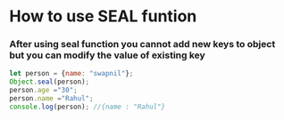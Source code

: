 # How to use SEAL funtion

### After using seal function you cannot add new keys to object but you can modify the value of existing key
```javascript
let person = {name: "swapnil"};
Object.seal(person);
person.age ="30";
person.name ="Rahul";
console.log(person); //{name : "Rahul"}
```